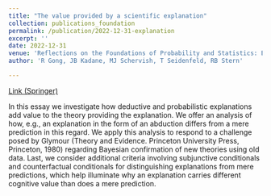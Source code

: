 ```yaml
---
title: "The value provided by a scientific explanation"
collection: publications_foundation
permalink: /publication/2022-12-31-explanation
excerpt: ''
date: 2022-12-31
venue: 'Reflections on the Foundations of Probability and Statistics: Essays in Honor of Teddy Seidenfeld'
author: 'R Gong, JB Kadane, MJ Schervish, T Seidenfeld, RB Stern'

---
```



[Link (Springer)](https://link.springer.com/content/pdf/10.1007/978-3-031-15436-2_2?pdf=chapter%20toc)

In this essay we investigate how deductive and probabilistic explanations add value to the theory providing the explanation. We offer an analysis of how, e.g., an explanation in the form of an abduction differs from a mere prediction in this regard. We apply this analysis to respond to a challenge posed by Glymour (Theory and Evidence. Princeton University Press, Princeton, 1980) regarding Bayesian confirmation of new theories using old data. Last, we consider additional criteria involving subjunctive conditionals and counterfactual conditionals for distinguishing explanations from mere predictions, which help illuminate why an explanation carries different cognitive value than does a mere prediction.
